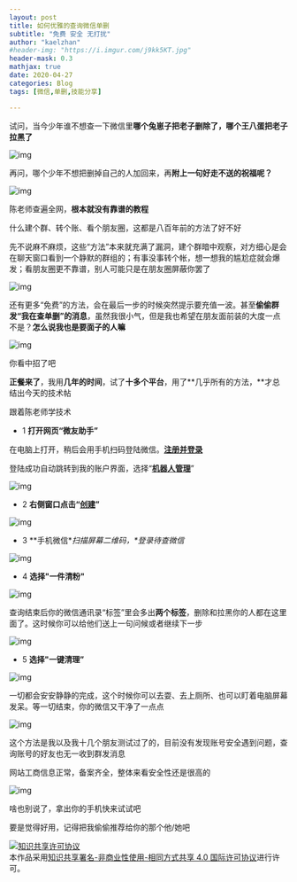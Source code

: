 ```yaml
---
layout: post
title: 如何优雅的查询微信单删
subtitle: "免费 安全 无打扰"
author: "kaelzhan"
#header-img: "https://i.imgur.com/j9kk5KT.jpg"
header-mask: 0.3
mathjax: true
date: 2020-04-27
categories: Blog
tags: [微信,单删,技能分享]

---
```



试问，当今少年谁不想查一下微信里**哪个兔崽子把老子删除了，哪个王八蛋把老子拉黑了**



![img](https://i.imgur.com/XhcixrV.jpg)



再问，哪个少年不想把删掉自己的人加回来，再**附上一句好走不送的祝福呢？**



![img](https://i.imgur.com/Aox2duE.jpg)



陈老师查遍全网，**根本就没有靠谱的教程**



什么建个群、转个账、看个朋友圈，这都是八百年前的方法了好不好



先不说麻不麻烦，这些“方法”本来就充满了漏洞，建个群暗中观察，对方细心是会在聊天窗口看到一个静默的群组的；有事没事转个帐，想一想我的尴尬症就会爆发；看朋友圈更不靠谱，别人可能只是在朋友圈屏蔽你罢了



![img](https://i.imgur.com/Fqzmsqu.jpg)



还有更多“免费”的方法，会在最后一步的时候突然提示要充值一波。甚至**偷偷群发“我在查单删”的消息**，虽然我很小气，但是我也希望在朋友面前装的大度一点不是？**怎么说我也是要面子的人嘛**



![img](https://i.imgur.com/okwjzAt.jpg)

你看中招了吧



**正餐来了**，我用**几年的时间**，试了**十多个平台**，用了**几乎所有的方法，**才总结出今天的技术帖



跟着陈老师学技术



- 1  **打开网页“微友助手”**

在电脑上打开，稍后会用手机扫码登陆微信。**[注册并登录](https://www.weiyoubot.com/)**





登陆成功自动跳转到我的账户界面，选择“**[机器人管理](https://www.weiyoubot.com/mainpage.html?action=add_groups)**”



![img](https://i.imgur.com/oG0JXnR.jpg)



- 2   **右侧窗口点击“[创建](https://www.weiyoubot.com/mainpage.html?action=manage_robot)”**



![img](https://i.imgur.com/viZx5tx.png)



- 3   **手机微信\**扫描屏幕二维码，\**登录待查微信**



![img](https://i.imgur.com/fYpS3uR.jpg)



- 4  **选择"一件清粉"**



![img](https://i.imgur.com/p285gPW.jpg)



查询结束后你的微信通讯录“标签”里会多出**两个标签**，删除和拉黑你的人都在这里面了。这时候你可以给他们送上一句问候或者继续下一步



![img](https://i.imgur.com/eV5uMim.jpg)



- 5  **选择"一键清理”**



![img](https://i.imgur.com/MVdlv5c.jpg)



一切都会安安静静的完成，这个时候你可以去耍、去上厕所、也可以盯着电脑屏幕发呆。等一切结束，你的微信又干净了一点点



![img](https://i.imgur.com/bOzeKp6.jpg)





这个方法是我以及我十几个朋友测试过了的，目前没有发现账号安全遇到问题，查询账号的好友也无一收到群发消息



网站工商信息正常，备案齐全，整体来看安全性还是很高的



![img](https://i.imgur.com/C9kAHkM.jpg)



啥也别说了，拿出你的手机快来试试吧



要是觉得好用，记得把我偷偷推荐给你的那个他/她吧



<a rel="license" href="http://creativecommons.org/licenses/by-nc-sa/4.0/"><img alt="知识共享许可协议" style="border-width:0" src="https://i.creativecommons.org/l/by-nc-sa/4.0/80x15.png" /></a><br />本作品采用<a rel="license" href="http://creativecommons.org/licenses/by-nc-sa/4.0/">知识共享署名-非商业性使用-相同方式共享 4.0 国际许可协议</a>进行许可。
